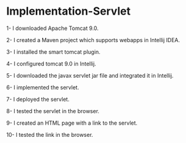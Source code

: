 # Implementation-Servlet

1-  I downloaded Apache Tomcat 9.0.

2-  I created a Maven project which supports webapps in Intellij IDEA.

3-  I installed the smart tomcat plugin.

4-	I configured tomcat 9.0 in Intellij.

5-	I downloaded the javax servlet jar file and integrated it in Intellij.

6-	I implemented the servlet.

7-	I deployed the servlet.

8-	I tested the servlet in the browser.

9-	I created an HTML page with a link to the servlet.

10-	I tested the link in the browser.
